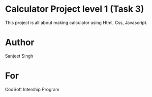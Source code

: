 # Calculator Project level 1 (Task 3)
This project is all about making calculator using Html, Css, Javascript.

# Author
Sanjeet Singh

# For
CodSoft Intership Program